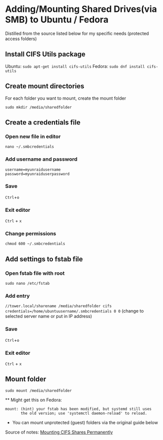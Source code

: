 # Adding/Mounting Shared Drives(via SMB) to Ubuntu / Fedora
Distilled from the source listed below for my specific needs (protected access folders)

## Install CIFS Utils package

Ubuntu: `sudo apt-get install cifs-utils`
Fedora: `sudo dnf install cifs-utils`

## Create mount directories

For each folder you want to mount, create the mount folder

`sudo mkdir /media/sharedfolder`

## Create a credentials file

### Open new file in editor
`nano ~/.smbcredentials`

### Add username and password
```
username=myunraidusername
password=myunraiduserpassword
```
### Save
`Ctrl`+`o`

### Exit editor
`Ctrl` + `x`

### Change permissions
`chmod 600 ~/.smbcredentials`

## Add settings to fstab file

### Open fstab file with root
`sudo nano /etc/fstab` 

### Add entry
`//tower.local/sharename /media/sharedfolder cifs credentials=/home/ubuntuusername/.smbcredentials 0 0`
(change to selected server name or put in IP address)

### Save
`Ctrl`+`o`

### Exit editor
`Ctrl` + `x`

## Mount folder
`sudo mount /media/sharedfolder`

** Might get this on Fedora:

```
mount: (hint) your fstab has been modified, but systemd still uses
       the old version; use 'systemctl daemon-reload' to reload.

```


* You can mount unprotected (guest) folders via the original guide below

Source of notes: [Mounting CIFS Shares Permanently](https://ubuntu.com/server/docs/how-to-mount-cifs-shares-permanently)

